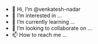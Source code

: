 - 👋 Hi, I’m @venkatesh-nadar
- 👀 I’m interested in ...
- 🌱 I’m currently learning ...
- 💞️ I’m looking to collaborate on ...
- 📫 How to reach me ...

<!---
venkatesh-nadar/venkatesh-nadar is a ✨ special ✨ repository because its `README.md` (this file) appears on your GitHub profile.
You can click the Preview link to take a look at your changes.
--->

